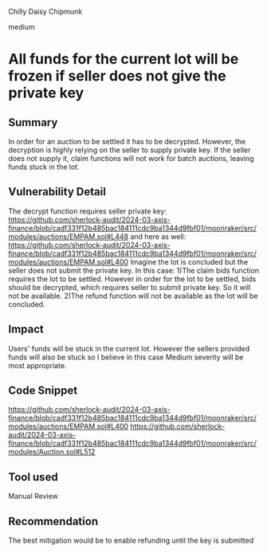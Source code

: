 Chilly Daisy Chipmunk

medium

# All funds for the current lot will be frozen if seller does not give the private key

## Summary
In order for an auction to be settled it has to be decrypted. However, the decryption is highly relying on the seller to supply private key. If the seller does not supply it, claim functions will not work for batch auctions, leaving funds stuck in the lot.
## Vulnerability Detail
The decrypt function requires seller private key:
https://github.com/sherlock-audit/2024-03-axis-finance/blob/cadf331f12b485bac184111cdc9ba1344d9fbf01/moonraker/src/modules/auctions/EMPAM.sol#L448
and here as well:
https://github.com/sherlock-audit/2024-03-axis-finance/blob/cadf331f12b485bac184111cdc9ba1344d9fbf01/moonraker/src/modules/auctions/EMPAM.sol#L400
Imagine the lot is concluded but the seller does not submit the private key. In this case:
1)The claim bids function requires the lot to be settled. However in order for the lot to be settled, bids should be decrypted, which requires seller to submit private key. So it will not be available.
2)The refund function will not be available as the lot will be concluded.
## Impact
Users' funds will be stuck in the current lot. However the sellers provided funds will also be stuck so I believe in this case Medium severity will be most appropriate.
## Code Snippet
https://github.com/sherlock-audit/2024-03-axis-finance/blob/cadf331f12b485bac184111cdc9ba1344d9fbf01/moonraker/src/modules/auctions/EMPAM.sol#L400
https://github.com/sherlock-audit/2024-03-axis-finance/blob/cadf331f12b485bac184111cdc9ba1344d9fbf01/moonraker/src/modules/Auction.sol#L512
## Tool used

Manual Review

## Recommendation
The best mitigation would be to enable refunding until the key is submitted